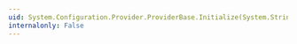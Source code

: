 ```yaml
---
uid: System.Configuration.Provider.ProviderBase.Initialize(System.String,System.Collections.Specialized.NameValueCollection)
internalonly: False
---
```

